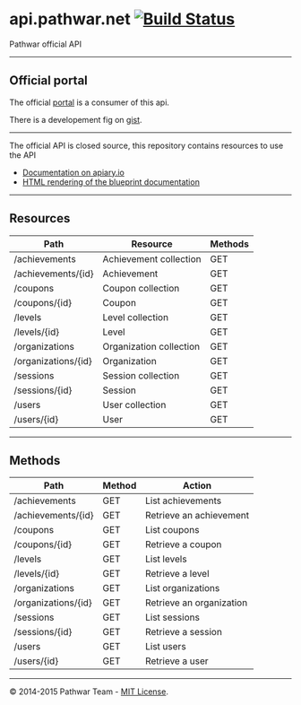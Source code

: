 api.pathwar.net [![Build Status](https://travis-ci.org/pathwar/api.pathwar.net.svg?branch=master)](https://travis-ci.org/pathwar/api.pathwar.net)
===============

Pathwar official API

---

Official portal
---------------

The official [portal](https://github.com/pathwar/portal.pathwar.net/) is a consumer of this api.

There is a developement fig on [gist](https://gist.github.com/moul/fd478020ba24313359b3).

---

The official API is closed source, this repository contains resources to use the API

- [Documentation on apiary.io](http://docs.pathwar.apiary.io)
- [HTML rendering of the blueprint documentation](http://pathwar.github.io/api.pathwar.net/)

---

Resources
---------

Path                  | Resource                | Methods
----------------------|-------------------------|---------
/achievements         | Achievement collection  | GET
/achievements/{id}    | Achievement             | GET
/coupons              | Coupon collection       | GET
/coupons/{id}         | Coupon                  | GET
/levels               | Level collection        | GET
/levels/{id}          | Level                   | GET
/organizations        | Organization collection | GET
/organizations/{id}   | Organization            | GET
/sessions             | Session collection      | GET
/sessions/{id}        | Session                 | GET
/users                | User collection         | GET
/users/{id}           | User                    | GET

---

Methods
-------

Path                  | Method | Action
----------------------|--------|--------------------------
/achievements         | GET    | List achievements
/achievements/{id}    | GET    | Retrieve an achievement
/coupons              | GET    | List coupons
/coupons/{id}         | GET    | Retrieve a coupon
/levels               | GET    | List levels
/levels/{id}          | GET    | Retrieve a level
/organizations        | GET    | List organizations
/organizations/{id}   | GET    | Retrieve an organization
/sessions             | GET    | List sessions
/sessions/{id}        | GET    | Retrieve a session
/users                | GET    | List users
/users/{id}           | GET    | Retrieve a user


---

© 2014-2015 Pathwar Team - [MIT License](https://github.com/pathwar/api.pathwar.net/blob/master/LICENSE.md).
